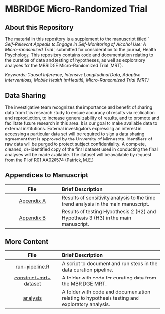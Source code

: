 <!---
---
output:
  pdf_document: default
urlcolor: magenta
---
--->

# MBRIDGE Micro-Randomized Trial

## About this Repository

The material in this repository is a supplement to the manuscript titled _` Self-Relevant Appeals to Engage in Self-Monitoring of Alcohol Use: A Micro-randomized Trial'_, submitted for consideration to the journal, Health Psychology. This repository contains code and documentation relating to the curation of data and testing of hypotheses, as well as exploratory analyses for the MBRIDGE Micro-Randomized Trial (MRT).

_Keywords: Causal Inference, Intensive Longitudinal Data, Adaptive Interventions, Mobile Health (mHealth), Micro-Randomized Trial (MRT)_

## Data Sharing

The investigative team recognizes the importance and benefit of sharing data from this research study to ensure accuracy of results via replication and reproduction, to increase generalizability of results, and to promote and facilitate future research in this area. It is our goal to make available data to external institutions. External investigators expressing an interest in accessing a particular data set will be required to sign a data sharing agreement that is approved by the University of Minnesota. Identifiers of raw data will be purged to protect subject confidentiality. A complete, cleaned, de-identified copy of the final dataset used in conducting the final analyses will be made available. The dataset will be available by request from the PI of R01 AA026574 (Patrick, M.E.)

## Appendices to Manuscript

| <img height=0 width=350> File <img height=0 width=350> | <img height=0 width=800> Brief Description <img height=0 width=800> |
|:------------------------------------------:|:--------------------------------------------------------------------------------------------------|
| [Appendix A](https://github.com/jamieyap/mbridge-randomized-trial/blob/main/appendices/Appendix%20A.pdf) | Results of sensitivity analysis to the time trend analysis in the main manuscript. |
| [Appendix B](https://github.com/jamieyap/mbridge-randomized-trial/blob/main/appendices/Appendix%20B.pdf) | Results of testing Hypothesis 2 (H2) and Hypothesis 3 (H3) in the main manuscript. |

## More Content

| <img height=0 width=350> File <img height=0 width=350> | <img height=0 width=800> Brief Description <img height=0 width=800> |
|:------------------------------------------:|:--------------------------------------------------------------------------------------------------|
| [run-pipeline.R](https://github.com/jamieyap/mbridge-randomized-trial/blob/main/run-pipeline.R) | A script to document and run steps in the data curation pipeline. |
| [construct-mrt-dataset](https://github.com/jamieyap/mbridge-randomized-trial/tree/main/construct-mrt-dataset) | A folder with code for curating data from the MBRIDGE MRT. |
| [analysis](https://github.com/jamieyap/mbridge-randomized-trial/tree/main/analysis) | A folder with code and documentation relating to hypothesis testing and exploratory analysis. |


